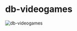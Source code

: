 # db-videogames

![db-videogames](https://user-images.githubusercontent.com/113249037/232819367-954d60d8-c362-4bd5-9643-f4694b2dbb8e.jpg)
